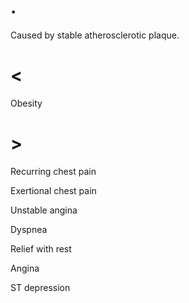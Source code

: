 # .

Caused by stable atherosclerotic plaque.

# <

Obesity

# >

Recurring chest pain

Exertional chest pain

Unstable angina

Dyspnea

Relief with rest

Angina

ST depression

